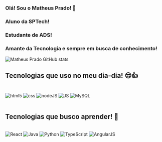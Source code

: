 ### Olá! Sou o Matheus Prado! 👋
### Aluno da SPTech!
### Estudante de ADS!
### Amante da Tecnologia e sempre em busca de conhecimento!

![Matheus Prado GitHub stats](https://github-readme-stats.vercel.app/api?username=mathsprado714&show_icons=true&theme=tokyonight)

## Tecnologias que uso no meu dia-dia! 😎👍

<div style="display: inline_block"><br>
    <img align-itens="center" alt="html5" src="https://img.shields.io/badge/HTML5-E34F26?style=for-the-badge&logo=html5&logoColor=white">
    <img align-itens="center" alt="css" src="https://img.shields.io/badge/CSS-239120?&style=for-the-badge&logo=css3&logoColor=white">
    <img align-itens="center" alt="nodeJS" src="https://img.shields.io/badge/Node.js-43853D?style=for-the-badge&logo=node.js&logoColor=white">
    <img align-itens="center" alt="JS" src="https://img.shields.io/badge/JavaScript-F7DF1E?style=for-the-badge&logo=javascript&logoColor=black">
    <img align-itens="center" alt="MySQL" src="https://img.shields.io/badge/MySQL-00000F?style=for-the-badge&logo=mysql&logoColor=white">
</div>
<br>


## Tecnologias que busco aprender! 🏁


<div style="display: inline_block"><br>
    <img align-itens="center" alt="React" src="https://img.shields.io/badge/React-20232A?style=for-the-badge&logo=react&logoColor=61DAFB">
    <img align-itens="center" alt="Java" src="https://img.shields.io/badge/Java-ED8B00?style=for-the-badge&logo=java&logoColor=white">
    <img align-itens="center" alt="Python" src="https://img.shields.io/badge/Python-14354C?style=for-the-badge&logo=python&logoColor=white">
    <img align-itens="center" alt="TypeScript" src="https://img.shields.io/badge/TypeScript-007ACC?style=for-the-badge&logo=typescript&logoColor=white">
    <img align-itens="center" alt="AngularJS" src="https://img.shields.io/badge/AngularJS-E23237?style=for-the-badge&logo=angularjs&logoColor=white">

</div>

